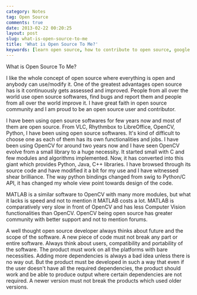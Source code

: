 ```yaml
---
category: Notes
tag: Open Source
comments: true
date: 2013-02-22 00:20:25
layout: post
slug: what-is-open-source-to-me
title: 'What is Open Source To Me?'
keywords: [learn open source, how to contribute to open source, google summer of code, open source computer vision]
---
```


What is Open Source To Me?

I like the whole concept of open source where everything is open and anybody can use/modify it. One of the greatest advantages open source has is it continuously gets assessed and improved. People from all over the world use open source softwares, find bugs and report them and people from all over the world improve it. I have great faith in open source community and I am proud to be an open source user and contributor.

I have been using open source softwares for few years now and most of them are open source. From VLC, Rhythmbox to LibreOffice, OpenCV, Python, I have been using open source softwares. It's kind of difficult to choose one as each of them has its own functionalities and jobs. I have been using OpenCV for around two years now and I have seen OpenCV evolve from a small library to a huge necessity. It started small with C and few modules and algorithms implemented. Now, it has converted into this giant which provides Python, Java, C++ libraries. I have browsed through its source code and have modified it a bit for my use and I have witnessed shear brilliance. The way python bindings changed from swig to Python/C API, it has changed my whole view point towards design of the code.

MATLAB is a similar software to OpenCV with many more modules, but what it lacks is speed and not to mention it MATLAB costs a lot. MATLAB is comparatively very slow in front of OpenCV and has less Computer Vision functionalities than OpenCV. OpenCV being open source has greater community with better support and not to mention forums.

A well thought open source developer always thinks about future and the scope of the software.  A new piece of code must not break any part or entire software. Always think about users, compatibility and portability of the software. The product must work on all the platforms with bare necessities. Adding more dependencies is always a bad idea unless there is no way out. But the product must be developed in such a way that even if the user doesn't have all the required dependencies, the product should work and be able to produce output where certain dependencies are not required. A newer version must not break the products which used older versions.
